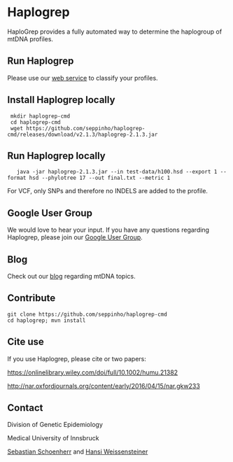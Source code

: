 # Haplogrep
HaploGrep provides a fully automated way to determine the haplogroup of mtDNA profiles.

## Run Haplogrep
Please use our [web service](https://haplogrep.uibk.ac.at/) to classify your profiles. 

## Install Haplogrep locally
     mkdir haplogrep-cmd
     cd haplogrep-cmd
     wget https://github.com/seppinho/haplogrep-cmd/releases/download/v2.1.3/haplogrep-2.1.3.jar      

## Run Haplogrep locally     
       java -jar haplogrep-2.1.3.jar --in test-data/h100.hsd --export 1 --format hsd --phylotree 17 --out final.txt --metric 1

For VCF, only SNPs and therefore no INDELS are added to the profile. 

## Google User Group
We would love to hear your input. If you have any questions regarding Haplogrep, please join our [Google User Group](https://groups.google.com/forum/#!forum/haplogrep).

## Blog
Check out our [blog](http://haplogrep.uibk.ac.at/blog/) regarding mtDNA topics.

## Contribute
    git clone https://github.com/seppinho/haplogrep-cmd
    cd haplogrep; mvn install 
    
## Cite use
If you use Haplogrep, please cite or two papers:

https://onlinelibrary.wiley.com/doi/full/10.1002/humu.21382

http://nar.oxfordjournals.org/content/early/2016/04/15/nar.gkw233

## Contact
Division of Genetic Epidemiology

Medical University of Innsbruck 

[Sebastian Schoenherr](mailto:sebastian.schoenherr@i-med.ac.at) and [Hansi Weissensteiner](mailto:hansi.weissensteiner@i-med.ac.at) 
